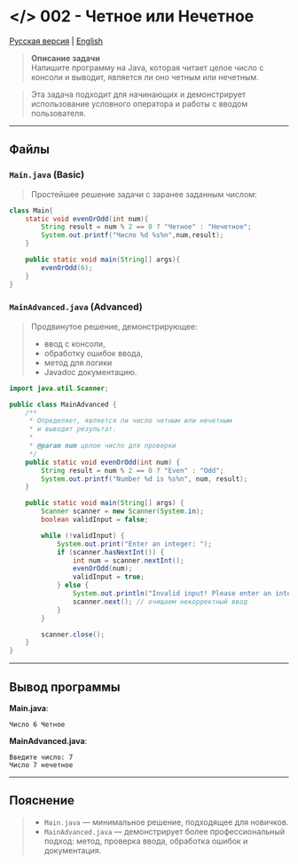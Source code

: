 # </> 002 - Четное или Нечетное

[Русская версия](README.ru.md) | [English](README.md)

> **Описание задачи**  
> Напишите программу на Java, которая читает целое число с консоли и выводит, является ли оно четным или нечетным. 

> Эта задача подходит для начинающих и демонстрирует использование условного оператора и работы с вводом пользователя.

---

## Файлы

### `Main.java` (Basic)
> Простейшее решение задачи с заранее заданным числом:

```java
class Main{
    static void evenOrOdd(int num){
        String result = num % 2 == 0 ? "Четное" : "Нечетное";
        System.out.printf("Число %d %s%n",num,result);
    }

    public static void main(String[] args){
        evenOrOdd(6);
    }
}
```
### `MainAdvanced.java` (Advanced)
> Продвинутое решение, демонстрирующее:
> - ввод с консоли,
> - обработку ошибок ввода,
> - метод для логики
> - Javadoc документацию.

```java
import java.util.Scanner;

public class MainAdvanced {
    /**
     * Определяет, является ли число четным или нечетным
     * и выводит результат.
     *
     * @param num целое число для проверки
     */
    public static void evenOrOdd(int num) {
        String result = num % 2 == 0 ? "Even" : "Odd";
        System.out.printf("Number %d is %s%n", num, result);
    }

    public static void main(String[] args) {
        Scanner scanner = new Scanner(System.in);
        boolean validInput = false;

        while (!validInput) {
            System.out.print("Enter an integer: ");
            if (scanner.hasNextInt()) {
                int num = scanner.nextInt();
                evenOrOdd(num);
                validInput = true;
            } else {
                System.out.println("Invalid input! Please enter an integer.");
                scanner.next(); // очищаем некорректный ввод
            }
        }

        scanner.close();
    }
}
```

---

## Вывод программы

**Main.java**:
```
Число 6 Четное
```

**MainAdvanced.java**:
```
Введите число: 7
Число 7 нечетное
```

---

## Пояснение
> - `Main.java` — минимальное решение, подходящее для новичков.  
> - `MainAdvanced.java` — демонстрирует более профессиональный подход: метод, проверка ввода, обработка ошибок и документация.
